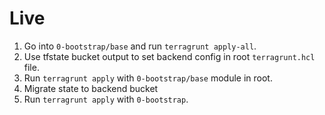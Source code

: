 # Live

1. Go into `0-bootstrap/base` and run `terragrunt apply-all`.
2. Use tfstate bucket output to set backend config in root `terragrunt.hcl` file.
3. Run `terragrunt apply` with `0-bootstrap/base` module in root.
4. Migrate state to backend bucket
5. Run `terragrunt apply` with `0-bootstrap`.

```shell

```